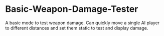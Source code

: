 # Basic-Weapon-Damage-Tester
A basic mode to test weapon damage. Can quickly move a single AI player to different distances and set them static to test and display damage.
